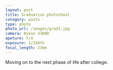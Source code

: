 ```yaml
---
layout: post
title: Graduation photoshoot
category: posts
type: photo
photo_url: /images/grad1.jpg
camera: Nikon 3300D
apeture: f/4
exposure: 1/250th
focal_length: 23mm
---
```

Moving on to the next phase of life after college.

